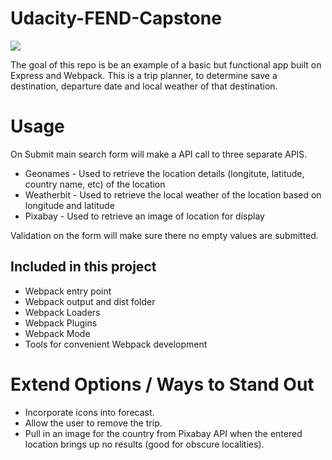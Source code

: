 # Udacity-FEND-Capstone

<img src="https://media.giphy.com/media/ZVik7pBtu9dNS/giphy.gif">

The goal of this repo is be an example of a basic but functional app built on Express and Webpack. This is a trip planner, to determine save a destination, departure date and local weather of that destination.

# Usage
On Submit main search form will make a API call to three separate APIS.  

- Geonames - Used to retrieve the location details (longitute, latitude, country name, etc) of the location
- Weatherbit - Used to retrieve the local weather of the location based on longitude and latitude
- Pixabay - Used to retrieve an image of location for display

Validation on the form will make sure there no empty values are submitted.

## Included in this project

- Webpack entry point
- Webpack output and dist folder
- Webpack Loaders
- Webpack Plugins
- Webpack Mode
- Tools for convenient Webpack development

# Extend Options / Ways to Stand Out

- Incorporate icons into forecast.
- Allow the user to remove the trip.
- Pull in an image for the country from Pixabay API when the entered location brings up no results (good for obscure localities). 